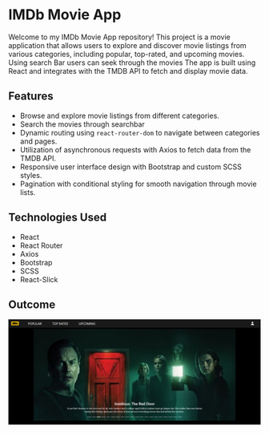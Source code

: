 # IMDb Movie App

Welcome to my IMDb Movie App repository! This project is a movie application that allows users to explore and discover movie listings from various categories, including popular, top-rated, and upcoming movies. Using search Bar users can seek through the movies The app is built using React and integrates with the TMDB API to fetch and display movie data.

## Features

- Browse and explore movie listings from different categories.
- Search the movies through searchbar
- Dynamic routing using `react-router-dom` to navigate between categories and pages.
- Utilization of asynchronous requests with Axios to fetch data from the TMDB API.
- Responsive user interface design with Bootstrap and custom SCSS styles.
- Pagination with conditional styling for smooth navigation through movie lists.

## Technologies Used

- React
- React Router
- Axios
- Bootstrap
- SCSS
- React-Slick


## Outcome 
![Overview](./src/helper/image/overview.png)

